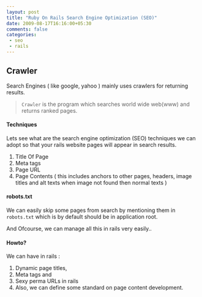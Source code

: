 ```yaml
---
layout: post
title: "Ruby On Rails Search Engine Optimization (SEO)"
date: 2009-08-17T16:16:00+05:30
comments: false
categories:
 - seo
 - rails
---
```


## Crawler
Search Engines ( like google, yahoo ) mainly uses crawlers for returning results.

> `Crawler` is the program which searches world wide web(www) and returns ranked pages.

#### Techniques

Lets see what are the search engine optimization (SEO) techniques we can adopt so that your rails
website pages will appear in search results.

1.  Title Of Page
2.  Meta tags
3.  Page URL
4.  Page Contents ( this includes anchors to other pages, headers, image titles and alt texts when image not found then normal texts )

#### robots.txt
We can easily skip some pages from search by mentioning them in `robots.txt` which is by default should be in application root.

And Ofcourse, we can manage all this in rails very easily..

#### Howto?

We can have in rails :

1.  Dynamic page titles,
2.  Meta tags and
3.  Sexy perma URLs in rails
4.  Also, we can define some standard on page content development.
